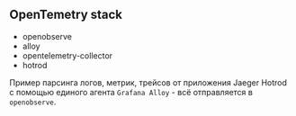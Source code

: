 ## OpenTemetry stack

- openobserve
- alloy
- opentelemetry-collector
- hotrod

Пример парсинга логов, метрик, трейсов от приложения Jaeger Hotrod с помощью единого агента `Grafana Alloy` - всё отправляется в `openobserve`.